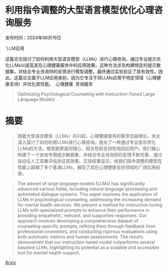 # 利用指令调整的大型语言模型优化心理咨询服务

发布时间：2024年06月19日

`LLM应用

这篇论文探讨了如何利用大型语言模型（LLMs）进行心理咨询，通过专业提示优化LLMs以提高其在心理健康服务中的应用效果。这种方法涉及构建特定的提示数据集，并结合专业咨询师的反馈进行模型调整，最终通过实验验证了其有效性。因此，这篇论文属于LLM应用类别，因为它专注于将LLMs应用于特定领域（心理健康支持）并优化其性能。` `心理健康` `咨询服务`

> Optimizing Psychological Counseling with Instruction-Tuned Large Language Models

# 摘要

> 随着大型语言模型（LLMs）的兴起，心理健康服务的需求日益增长。本文深入探讨了如何利用LLMs进行心理咨询，提出了一种通过专业提示优化LLMs的方法，使其能更富同理心、相关性和支持性地回应用户。我们精心构建了一个咨询专用提示数据集，并结合专业咨询师的反馈不断完善，通过自动与人工双重评估验证其效果。实验结果显示，经我们指令调整的模型在性能上超越了多个基准LLMs，展现了其在心理健康支持领域的广阔应用前景。

> The advent of large language models (LLMs) has significantly advanced various fields, including natural language processing and automated dialogue systems. This paper explores the application of LLMs in psychological counseling, addressing the increasing demand for mental health services. We present a method for instruction tuning LLMs with specialized prompts to enhance their performance in providing empathetic, relevant, and supportive responses. Our approach involves developing a comprehensive dataset of counseling-specific prompts, refining them through feedback from professional counselors, and conducting rigorous evaluations using both automatic metrics and human assessments. The results demonstrate that our instruction-tuned model outperforms several baseline LLMs, highlighting its potential as a scalable and accessible tool for mental health support.

[Arxiv](https://arxiv.org/abs/2406.13617)